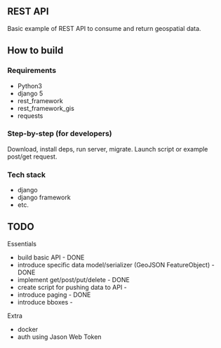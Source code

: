 ## REST API

Basic example of REST API to consume and return geospatial data.

## How to build

### Requirements

- Python3
- django 5
- rest_framework
- rest_framework_gis
- requests

### Step-by-step (for developers)

Download, install deps, run server, migrate.
Launch script or example post/get request.

### Tech stack

- django
- django framework
- etc.

## TODO
 
Essentials
- build basic API - DONE
- introduce specific data model/serializer (GeoJSON FeatureObject) - DONE
- implement get/post/put/delete - DONE
- create script for pushing data to API -
- introduce paging - DONE
- introduce bboxes -

Extra

- docker
- auth using Jason Web Token
